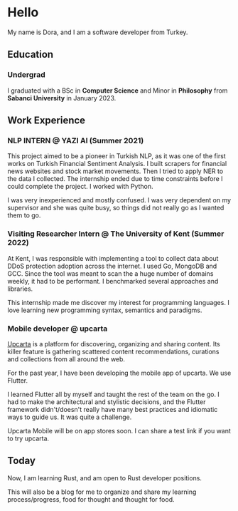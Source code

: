 # Hello

My name is Dora, and I am a software developer from Turkey.

## Education
### Undergrad
I graduated with a BSc in **Computer Science** and Minor in **Philosophy** from **Sabanci University** in January 2023.

## Work Experience

### **NLP INTERN** @ **YAZI AI** (Summer 2021)
This project aimed to be a pioneer in Turkish NLP, as it was one of the first works on Turkish Financial Sentiment Analysis. I built scrapers for financial news websites and stock market movements. Then I tried to apply NER to the data I collected. The internship ended due to time constraints before I could complete the project.
I worked with Python.

I was very inexperienced and mostly confused. I was very dependent on my supervisor and she was quite busy, so things did not really go as I wanted them to go.

### **Visiting Researcher Intern** @ **The University of Kent** (Summer 2022)
At Kent, I was responsible with implementing a tool to collect data about DDoS protection adoption across the internet. I used Go, MongoDB and GCC. 
Since the tool was meant to scan the a huge number of domains weekly, it had to be performant. I benchmarked several approaches and libraries.

This internship made me discover my interest for programming languages. I love learning new programming syntax, semantics and paradigms.

### **Mobile developer** @ **upcarta**
[Upcarta](https://www.upcarta.com/) is a platform for discovering, organizing and sharing content. Its killer feature is gathering scattered content recommendations, curations and collections from all around the web.

For the past year, I have been developing the mobile app of upcarta. We use Flutter.

I learned Flutter all by myself and taught the rest of the team on the go. I had to make the architectural and stylistic decisions, and the Flutter framework didn't/doesn't really have many best practices and idiomatic ways to guide us. It was quite a challenge.

Upcarta Mobile will be on app stores soon. I can share a test link if you want to try upcarta.


## Today

Now, I am learning Rust, and am open to Rust developer positions.

This will also be a blog for me to organize and share my learning process/progress, food for thought and thought for food.